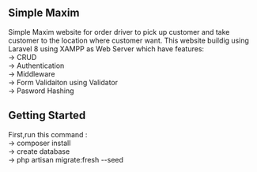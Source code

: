 

## Simple Maxim
Simple Maxim website for order driver to pick up customer and take customer to the location where customer want.
This website buildig using Laravel 8 using XAMPP as Web Server which have features: <br>
-> CRUD <br>
-> Authentication <br>
-> Middleware <br>
-> Form Validaiton using Validator <br>
-> Pasword Hashing <br>

## Getting Started
First,run this command : <br>
-> composer install <br>
-> create database <br>
-> php artisan migrate:fresh --seed <br>
